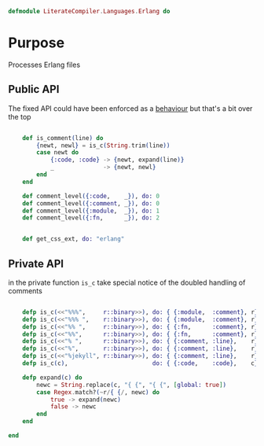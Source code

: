 ```elixir
defmodule LiterateCompiler.Languages.Erlang do

```

# Purpose

Processes Erlang files

## Public API

The fixed API could have been enforced as a [behaviour](https://hexdocs.pm/elixir/1.4.5/behaviours.html)
but that's a bit over the top

```elixir

	def is_comment(line) do
		{newt, newl} = is_c(String.trim(line))
		case newt do
			{:code, :code} -> {newt, expand(line)}
			_              -> {newt, newl}
		end
	end

	def comment_level({:code,    _}), do: 0
	def comment_level({:comment, _}), do: 0
	def comment_level({:module,  _}), do: 1
	def comment_level({:fn,      _}), do: 2


	def get_css_ext, do: "erlang"

```

## Private API

in the private function `is_c` take special notice of the doubled handling of
comments

```elixir

	defp is_c(<<"%%%",     r::binary>>), do: { {:module,  :comment}, r}
	defp is_c(<<"%%% ",    r::binary>>), do: { {:module,  :comment}, r}
	defp is_c(<<"%% ",     r::binary>>), do: { {:fn,      :comment}, r}
	defp is_c(<<"%%",      r::binary>>), do: { {:fn,      :comment}, r}
	defp is_c(<<"% ",      r::binary>>), do: { {:comment, :line},    r}
	defp is_c(<<"%",       r::binary>>), do: { {:comment, :line},    r}
	defp is_c(<<"%jekyll", r::binary>>), do: { {:comment, :line},    r}
	defp is_c(c),                        do: { {:code,    :code},    c}

	defp expand(c) do
		newc = String.replace(c, "{ {", "{ {", [global: true])
		case Regex.match?(~r/{ {/, newc) do
			true -> expand(newc)
			false -> newc
		end
	end

end
```

